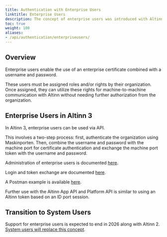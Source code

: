 ```yaml
---
title: Authentication with Enterprise Users
linktitle: Enterprise Users
description: The concept of enterprise users was introduced with Altinn 2.
toc: true
weight: 100
aliases:
- /api/authentication/enterpriseusers/
---
```


## Overview

Enterprise users enable the use of an enterprise certificate combined with a username and password.

These users must be assigned roles and/or rights by their organization. Once assigned, they can utilize these rights for machine-to-machine communication with Altinn without needing further authorization from the organization.

## Enterprise Users in Altinn 3

In Altinn 3, enterprise users can be used via API.

This involves a two-step process: first, authenticate the organization using Maskinporten. Then, combine the username and password with the machine port for certificate authentication and exchange the machine port token with the username and password.

Administration of enterprise users is documented [here](https://altinn.github.io/docs/api/rest/kom-i-gang/virksomhetsbrukere/).

Login and token exchange are documented [here](https://altinn.github.io/docs/api/rest/kom-i-gang/virksomhet/#autentisering-med-virksomhetsbruker-og-maskinporten).

A Postman example is available [here](https://github.com/Altinn/altinn-studio/blob/master/src/test/Postman/collections/Organization.postman_collection.json).

Further use with the Altinn App API and Platform API is similar to using an Altinn token based on an ID port session.

## Transition to System Users

Support for enterprise users is expected to end in 2026 along with Altinn 2. [System users will replace this concept](../systemuser/).

